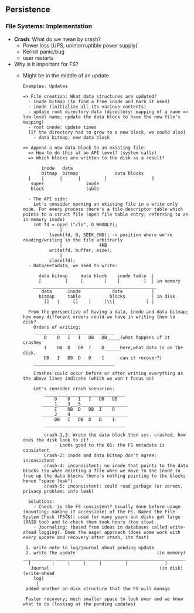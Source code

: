 ## Persistence
### File Systems: Implementation
- **Crash**: What do we mean by crash?
  - Power loss (UPS, uninterruptible power supply)
  - Kernel panic/bug
  - user restarts
- Why is it important for FS?
  - Might be in the middle of an update
  
        Examples: Updates
        
        => File creation: What data structures are updated?
          - inode bitmap (to find a free inode and mark it used)
          - inode (initialize all its various contents)
          - update root directory data (directory: mapping of a name => low-level name; update the data block to have the new file's mapping)
          - root inode: update times
          [if the directory had to grow to a new block, we could also]
            - data bitmap; new data block
            
        => Append a new data block to an existing file:
          => How to do this at an API level? (system calls)
          => Which blocks are written to the disk as a result?
          
               inode   data             
               bitmap  bitmap              data blocks
          [    |      |      |         |                 ]
           super                inode
           block                table
           
          - The API side:
            Let's consider opening an existing file in a write only mode. For every process there's a file descriptor table which points to a struct file (open file table entry; referring to an in-memory inode)
            int fd = open ("/lo", O_WRONLY); 
                      |
                  lseek(fd, 0, SEEK_END); -> position where we're reading/writing in the file arbitrarly
                      |              4KB
                  write(fd, buffer, size);
                      |
                  close(fd);   
          - Data/metadata, we need to write:
              
              data bitmap     data block    inode table  |
              [         ]     [        ]    [         ]  | in memory
            _______________________________________________
               data      inode            data           |
              bitmap     table           blocks          | in disk
                []   |     []    |     |\\|            ] |     
                
          From the perspective of having a data, inode and data bitmap; how many different orders could we have in writing them to disk?
            Orders of writing: 
            _______________________________ 
                D    D   I   I   DB   DB_____(what happens if it crashes 
                I    DB  D   DB  I    D______here,what data is on the disk,
                DB   I   DB  D   D    I      can it recover?)
            _______________________________
            
            Crashes could occur before or after writing everything as the above lines indicate (which we won't focus on)
            
            Let's consider crash scenarios:
                _______________________________ 
                    D    D   I   I   DB   DB 
               _____1____3___5__________________
                    I    DB  D   DB  I    D
               _____2____4______________________
                    DB   I   DB  D   D    I      
                _______________________________

                crash-1,3: Wrote the data block then sys. crashed, how does the disk look to it?
                    - Looks good to the OS: the FS metadata is consistent
                Crash-2: inode and data bitmap don't agree: inconsistent
                crash-4: inconsistent: no inode that points to the data blocks (so when deleting a file when we move to the inode to free up the data blocks there's nothing pointing to the blocks hence "space leak")
                crash-5: inconsistent: could read garbage (or zeroes, privacy problem: info leak)
                
          Solutions:
            - Check: is the FS consistent? Usually done before usage (mounting; making it accessible) of the FS. Named the File System Check (FSCK); used for many years but disks got large (RAID too) and to check them took hours (too slow).
            - Journaling: (based from ideas in databases called write-ahead logging). Does the eager approach (does some work with every update and recovery after crash, its fast)
            
         1. write note to log/journal about pending update
         2. write the update                               (in memory)
        ______________________________________________________________    
          [        |     |     |     |         |              ]
           Journal                                          (in disk)
        (write-ahead
            log)
             |
         added another on disk structure that the FS will manage
         
         Faster recovery; much smaller space to look over and we know what to do (looking at the pending updates)
         
         
         
             
           
            



